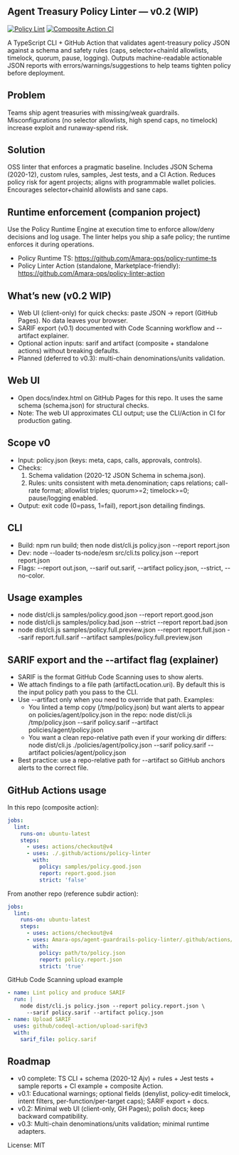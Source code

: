 ## Agent Treasury Policy Linter — v0.2 (WIP)

[![Policy Lint](https://github.com/Amara-ops/agent-guardrails-policy-linter/actions/workflows/policy-lint.yml/badge.svg)](https://github.com/Amara-ops/agent-guardrails-policy-linter/actions/workflows/policy-lint.yml)
[![Composite Action CI](https://github.com/Amara-ops/agent-guardrails-policy-linter/actions/workflows/policy-linter-action.yml/badge.svg)](https://github.com/Amara-ops/agent-guardrails-policy-linter/actions/workflows/policy-linter-action.yml)

A TypeScript CLI + GitHub Action that validates agent-treasury policy JSON against a schema and safety rules (caps, selector+chainId allowlists, timelock, quorum, pause, logging). Outputs machine-readable actionable JSON reports with errors/warnings/suggestions to help teams tighten policy before deployment.

## Problem
Teams ship agent treasuries with missing/weak guardrails. Misconfigurations (no selector allowlists, high spend caps, no timelock) increase exploit and runaway-spend risk.

## Solution
OSS linter that enforces a pragmatic baseline. Includes JSON Schema (2020-12), custom rules, samples, Jest tests, and a CI Action. Reduces policy risk for agent projects; aligns with programmable wallet policies. Encourages selector+chainId allowlists and sane caps.

## Runtime enforcement (companion project)
Use the Policy Runtime Engine at execution time to enforce allow/deny decisions and log usage. The linter helps you ship a safe policy; the runtime enforces it during operations.
- Policy Runtime TS: https://github.com/Amara-ops/policy-runtime-ts
- Policy Linter Action (standalone, Marketplace-friendly): https://github.com/Amara-ops/policy-linter-action

## What’s new (v0.2 WIP)
- Web UI (client-only) for quick checks: paste JSON → report (GitHub Pages). No data leaves your browser.
- SARIF export (v0.1) documented with Code Scanning workflow and --artifact explainer.
- Optional action inputs: sarif and artifact (composite + standalone actions) without breaking defaults.
- Planned (deferred to v0.3): multi-chain denominations/units validation.

## Web UI
- Open docs/index.html on GitHub Pages for this repo. It uses the same schema (schema.json) for structural checks.
- Note: The web UI approximates CLI output; use the CLI/Action in CI for production gating.

## Scope v0
- Input: policy.json (keys: meta, caps, calls, approvals, controls).
- Checks:
  1) Schema validation (2020-12 JSON Schema in schema.json).
  2) Rules: units consistent with meta.denomination; caps relations; call-rate format; allowlist triples; quorum>=2; timelock>=0; pause/logging enabled.
- Output: exit code (0=pass, 1=fail), report.json detailing findings.

## CLI
- Build: npm run build; then node dist/cli.js policy.json --report report.json
- Dev: node --loader ts-node/esm src/cli.ts policy.json --report report.json
- Flags: --report out.json, --sarif out.sarif, --artifact policy.json, --strict, --no-color.

## Usage examples
- node dist/cli.js samples/policy.good.json --report report.good.json
- node dist/cli.js samples/policy.bad.json --strict --report report.bad.json
- node dist/cli.js samples/policy.full.preview.json --report report.full.json --sarif report.full.sarif --artifact samples/policy.full.preview.json

## SARIF export and the --artifact flag (explainer)
- SARIF is the format GitHub Code Scanning uses to show alerts.
- We attach findings to a file path (artifactLocation.uri). By default this is the input policy path you pass to the CLI.
- Use --artifact only when you need to override that path. Examples:
  - You linted a temp copy (/tmp/policy.json) but want alerts to appear on policies/agent/policy.json in the repo:
    node dist/cli.js /tmp/policy.json --sarif policy.sarif --artifact policies/agent/policy.json
  - You want a clean repo-relative path even if your working dir differs:
    node dist/cli.js ./policies/agent/policy.json --sarif policy.sarif --artifact policies/agent/policy.json
- Best practice: use a repo-relative path for --artifact so GitHub anchors alerts to the correct file.

## GitHub Actions usage

In this repo (composite action):
```yaml
jobs:
  lint:
    runs-on: ubuntu-latest
    steps:
      - uses: actions/checkout@v4
      - uses: ./.github/actions/policy-linter
        with:
          policy: samples/policy.good.json
          report: report.good.json
          strict: 'false'
```

From another repo (reference subdir action):
```yaml
jobs:
  lint:
    runs-on: ubuntu-latest
    steps:
      - uses: actions/checkout@v4
      - uses: Amara-ops/agent-guardrails-policy-linter/.github/actions/policy-linter@main
        with:
          policy: path/to/policy.json
          report: policy.report.json
          strict: 'true'
```

GitHub Code Scanning upload example
```yaml
- name: Lint policy and produce SARIF
  run: |
    node dist/cli.js policy.json --report policy.report.json \
      --sarif policy.sarif --artifact policy.json
- name: Upload SARIF
  uses: github/codeql-action/upload-sarif@v3
  with:
    sarif_file: policy.sarif
```

## Roadmap
- v0 complete: TS CLI + schema (2020-12 Ajv) + rules + Jest tests + sample reports + CI example + composite Action.
- v0.1: Educational warnings; optional fields (denylist, policy-edit timelock, intent filters, per-function/per-target caps); SARIF export + docs.
- v0.2: Minimal web UI (client-only, GH Pages); polish docs; keep backward compatibility.
- v0.3: Multi-chain denominations/units validation; minimal runtime adapters.

License: MIT
